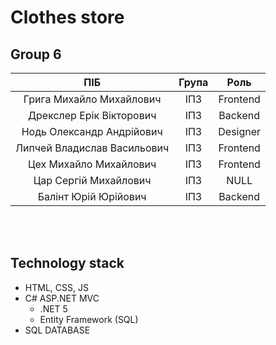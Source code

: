 # Clothes store
## Group 6
| ПІБ | Група | Роль |
|:-----:|:-------:|:--------:|
|Грига Михайло Михайлович|ІПЗ|Frontend|
|Дрекслер Ерік Вікторович|ІПЗ|Backend|
|Нодь Олександр Андрійович|ІПЗ|Designer|
|Липчей Владислав Васильович|ІПЗ|Frontend|
|Цех Михайло Михайлович|ІПЗ|Frontend|
|Цар Сергій Михайлович|ІПЗ|NULL|
|Балінт Юрій Юрійович|ІПЗ|Backend|

<br>
<br>

## Technology stack
- HTML, CSS, JS
- C#  ASP.NET MVC
    - .NET 5
    - Entity Framework (SQL)
- SQL DATABASE
